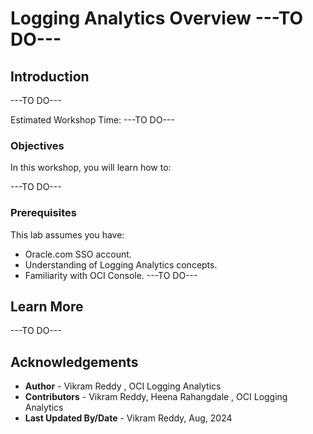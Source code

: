 # Logging Analytics Overview ---TO DO---
## Introduction

---TO DO---

Estimated Workshop Time: ---TO DO---

### Objectives

In this workshop, you will learn how to:

---TO DO---           


### Prerequisites

This lab assumes you have:

* Oracle.com SSO account.
* Understanding of Logging Analytics concepts.
* Familiarity with OCI Console.
---TO DO---

## Learn More

---TO DO---


## Acknowledgements
* **Author** - Vikram Reddy , OCI Logging Analytics
* **Contributors** -  Vikram Reddy, Heena Rahangdale , OCI Logging Analytics
* **Last Updated By/Date** - Vikram Reddy, Aug, 2024

